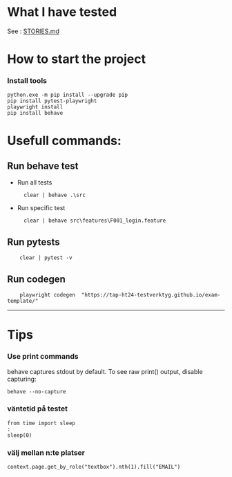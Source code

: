 


#  What I have tested

See : [STORIES.md](STORIES.md)


# How to start the project

### Install tools

    python.exe -m pip install --upgrade pip
    pip install pytest-playwright
    playwright install
    pip install behave


# Usefull commands:

## Run behave test
- Run all tests

        clear | behave .\src

- Run specific test

        clear | behave src\features\F001_login.feature 

## Run pytests

        clear | pytest -v       
        
## Run codegen

        playwright codegen  "https://tap-ht24-testverktyg.github.io/exam-template/"


-----

# Tips 
### Use print commands
behave captures stdout by default. To see raw print() output, disable capturing:

    behave --no-capture

### väntetid på testet

    from time import sleep
    :
    sleep(0)

### välj mellan n:te platser
    context.page.get_by_role("textbox").nth(1).fill("EMAIL")